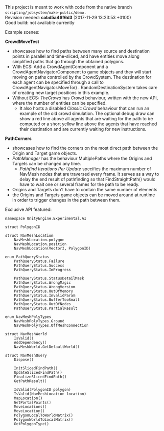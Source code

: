 This project is meant to work with code from the native branch `scripting/jobsystem/make-public/demo` .\
Revision needed: **cabd5a46f6d3** (2017-11-29 13:23:53 +0100)\
Good build: not available currently

Example scenes:

**CrowdMoveTest**

- showcases how to find paths between many source and destination points in parallel and time-sliced, and have entities move along simplified paths that go through the obtained polygons.
- With ECS: Add a CrowdAgentComponent and a CrowdAgentNavigatorComponent to game objects and they will start moving on paths controlled by the CrowdSystem. The destination for each agent can be specified through a call to CrowdAgentNavigator.MoveTo() . RandomDestinationSystem takes care of creating new target positions in this example.
- Without ECS: _TheCrowd_ has _Crowd_ behaviour, written with the new API, where the number of entities can be specified.
    - It also hosts a disabled _Classic Crowd_ behaviour that can run an example of the old crowd simulation. The optional debug draw can show a red line above all agents that are waiting for the path to be computed or a short yellow line above the agents that have reached their destination and are currently waiting for new instructions.


**PathCorners**

- showcases how to find the corners on the most direct path between the Origin and Target game objects.
- _PathManager_ has the behaviour MultiplePaths where the Origins and Targets can be changed any time.
    - _Pathfind Iterations Per Update_ specifies the maximum number of NavMesh nodes that are traversed every frame. It serves as a way to delay the end result of pathfinding so that FindStraightPath() would have to wait one or several frames for the path to be ready.
- Origins and Targets don't have to contain the same number of elements
- the Origins and Targets game objects can be moved around at runtime in order to trigger changes in the path between them.

Exclusive API featured:

    namespace UnityEngine.Experimental.AI

    struct PolygonID

    struct NavMeshLocation
        NavMeshLocation.polygon
        NavMeshLocation.position
        NavMeshLocation(Vector3, PolygonID)
    
    enum PathQueryStatus
        PathQueryStatus.Failure
        PathQueryStatus.Success
        PathQueryStatus.InProgress
        
        PathQueryStatus.StatusDetailMask
        PathQueryStatus.WrongMagic
        PathQueryStatus.WrongVersion
        PathQueryStatus.OutOfMemory
        PathQueryStatus.InvalidParam
        PathQueryStatus.BufferTooSmall
        PathQueryStatus.OutOfNodes
        PathQueryStatus.PartialResult

    enum NavMeshPolyTypes
        NavMeshPolyTypes.Ground
        NavMeshPolyTypes.OffMeshConnection

    struct NavMeshWorld
        IsValid()
        AddDependency()
        NavMeshWorld.GetDefaultWorld()

    struct NavMeshQuery
        Dispose()

        InitSlicedFindPath()
        UpdateSlicedFindPath()
        FinalizeSlicedFindPath()
        GetPathResult()

        IsValid(PolygonID polygon)
        IsValid(NavMeshLocation location)
        MapLocation()
        GetPortalPoints()
        MoveLocations()
        MoveLocation()
        PolygonLocalToWorldMatrix()
        PolygonWorldToLocalMatrix()
        GetPolygonType()
